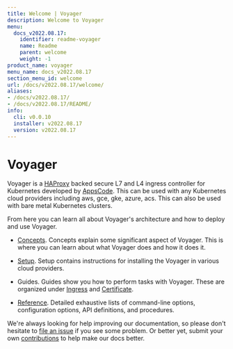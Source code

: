 ```yaml
---
title: Welcome | Voyager
description: Welcome to Voyager
menu:
  docs_v2022.08.17:
    identifier: readme-voyager
    name: Readme
    parent: welcome
    weight: -1
product_name: voyager
menu_name: docs_v2022.08.17
section_menu_id: welcome
url: /docs/v2022.08.17/welcome/
aliases:
- /docs/v2022.08.17/
- /docs/v2022.08.17/README/
info:
  cli: v0.0.10
  installer: v2022.08.17
  version: v2022.08.17
---
```


# Voyager

Voyager is a [HAProxy](http://www.haproxy.org/) backed secure L7 and L4 ingress controller for Kubernetes developed by [AppsCode](https://appscode.com). This can be used with any Kubernetes cloud providers including aws, gce, gke, azure, acs. This can also be used with bare metal Kubernetes clusters.

From here you can learn all about Voyager's architecture and how to deploy and use Voyager.

- [Concepts](/docs/v2022.08.17/concepts/). Concepts explain some significant aspect of Voyager. This
is where you can learn about what Voyager does and how it does it.

- [Setup](/docs/v2022.08.17/setup/). Setup contains instructions for installing
  the Voyager in various cloud providers.

- Guides. Guides show you how to perform tasks with Voyager. These are organized under [Ingress](/docs/v2022.08.17/guides/ingress) and [Certificate](/docs/v2022.08.17/guides/certificate).

- [Reference](/docs/v2022.08.17/reference/). Detailed exhaustive lists of
command-line options, configuration options, API definitions, and procedures.

We're always looking for help improving our documentation, so please don't hesitate to
[file an issue](https://github.com/voyagermesh/voyager/issues/new) if you see some problem.
Or better yet, submit your own [contributions](/docs/v2022.08.17/CONTRIBUTING) to help
make our docs better.
